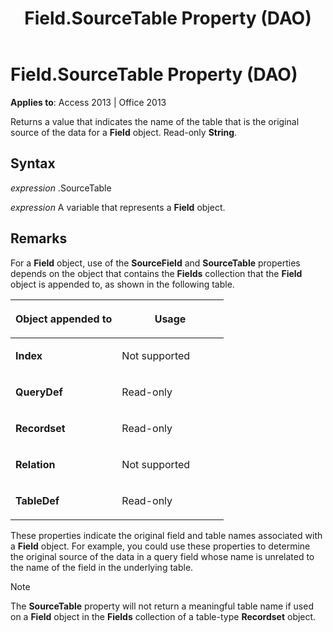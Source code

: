 ﻿---
title: Field.SourceTable Property (DAO)
TOCTitle: SourceTable Property
ms:assetid: 9564ea1c-eafd-0b72-fd68-d88fcc3ea189
ms:mtpsurl: https://msdn.microsoft.com/library/Ff197694(v=office.15)
ms:contentKeyID: 48546429
ms.date: 09/18/2015
mtps_version: v=office.15
f1_keywords:
- dao360.chm1052900
f1_categories:
- Office.Version=v15
---

# Field.SourceTable Property (DAO)


**Applies to**: Access 2013 | Office 2013

Returns a value that indicates the name of the table that is the original source of the data for a **Field** object. Read-only **String**.

## Syntax

*expression* .SourceTable

*expression* A variable that represents a **Field** object.

## Remarks

For a **Field** object, use of the **SourceField** and **SourceTable** properties depends on the object that contains the **Fields** collection that the **Field** object is appended to, as shown in the following table.

<table>
<colgroup>
<col style="width: 50%" />
<col style="width: 50%" />
</colgroup>
<thead>
<tr class="header">
<th><p>Object appended to</p></th>
<th><p>Usage</p></th>
</tr>
</thead>
<tbody>
<tr class="odd">
<td><p><strong>Index</strong></p></td>
<td><p>Not supported</p></td>
</tr>
<tr class="even">
<td><p><strong>QueryDef</strong></p></td>
<td><p>Read-only</p></td>
</tr>
<tr class="odd">
<td><p><strong>Recordset</strong></p></td>
<td><p>Read-only</p></td>
</tr>
<tr class="even">
<td><p><strong>Relation</strong></p></td>
<td><p>Not supported</p></td>
</tr>
<tr class="odd">
<td><p><strong>TableDef</strong></p></td>
<td><p>Read-only</p></td>
</tr>
</tbody>
</table>


These properties indicate the original field and table names associated with a **Field** object. For example, you could use these properties to determine the original source of the data in a query field whose name is unrelated to the name of the field in the underlying table.


> [!NOTE]
> <P>The <STRONG>SourceTable</STRONG> property will not return a meaningful table name if used on a <STRONG>Field</STRONG> object in the <STRONG>Fields</STRONG> collection of a table-type <STRONG>Recordset</STRONG> object.</P>



